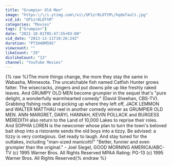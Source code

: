```yaml
---
title: "Grumpier Old Men"
image: "https:\/\/i.ytimg.com\/vi\/GP1zr8LOTtM\/hqdefault.jpg"
vid_id: "GP1zr8LOTtM"
categories: "Movies"
tags: ["Grumpier"]
date: "2021-10-01T05:47:55+03:00"
vid_date: "2013-12-11T10:26:24Z"
duration: "PT1H40M59S"
viewcount: ""
likeCount: "29"
dislikeCount: "13"
channel: "YouTube Movies"
---
```

{% raw %}The more things change, the more they stay the same in Wabasha, Minnesota. The uncatchable fish named Catfish Hunter grows fatter. The wisecracks, zingers and put downs pile up like freshly raked leaves. And GRUMPY OLD MEN become grumpier in the sequel that's &quot;pure delight, a wonderfully warmhearted comedy&quot; (David Sheehan, CBS-TV). Grabbing fishing rods and picking up where they left off, JACK LEMMON and WALTER MATTHAU reel in another comedy winner as GRUMPIER OLD MEN. ANN-MARGRET, DARYL HANNAH, KEVIN POLLACK and BURGESS MEREDITH also return to the Land of 10,000 Lakes to reprise their roles. And SOPHIA LOREN is the newcomer whose plan to turn the town's beloved bait shop into a ristorante sends the old boys into a tizzy. Be advised: a tizzy is very contagious. Get ready to laugh. And stay tuned for the outtakes, including &quot;man-sized manicotti!&quot; &quot;Better, funnier and even grumpier than the original.&quot;  - Joel Siegel, GOOD MORNING AMERICA/ABC-TV (c) 1995 Warner Bros. All Rights Reserved MPAA Rating: PG-13  (c) 1995 Warner Bros. All Rights Reserved{% endraw %}
